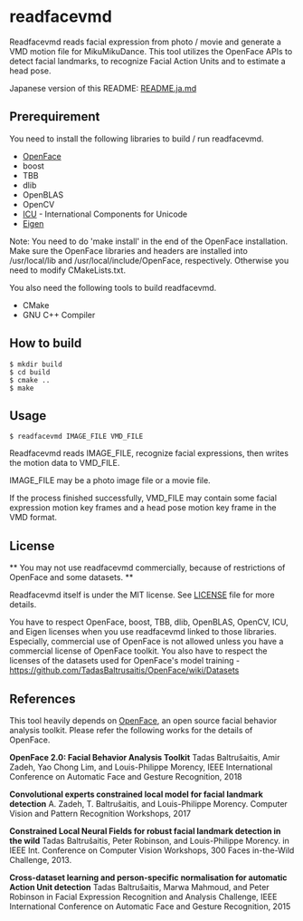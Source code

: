 # readfacevmd

Readfacevmd reads facial expression from photo / movie and generate a VMD motion file for MikuMikuDance. This tool utilizes the OpenFace APIs to detect facial landmarks,
to recognize Facial Action Units and to estimate a head pose.

Japanese version of this README: [README.ja.md](README.ja.md)

## Prerequirement

You need to install the following libraries to build / run readfacevmd.
- [OpenFace](https://github.com/TadasBaltrusaitis/OpenFace)
- boost
- TBB
- dlib
- OpenBLAS
- OpenCV
- [ICU](http://site.icu-project.org/) - International Components for Unicode
- [Eigen](http://eigen.tuxfamily.org/)

Note: You need to do 'make install' in the end of the OpenFace installation.
Make sure the OpenFace libraries and headers are installed into /usr/local/lib
and /usr/local/include/OpenFace, respectively.
Otherwise you need to modify CMakeLists.txt.

You also need the following tools to build readfacevmd.

- CMake
- GNU C++ Compiler

## How to build

```
$ mkdir build
$ cd build
$ cmake ..
$ make
```

## Usage
```
$ readfacevmd IMAGE_FILE VMD_FILE
```
Readfacevmd reads IMAGE_FILE, recognize facial expressions, then writes the motion data
to VMD_FILE.

IMAGE_FILE may be a photo image file or a movie file.

If the process finished successfully, VMD_FILE may contain some facial expression motion key frames and a head pose motion key frame in the VMD format.

## License
** You may not use readfacevmd commercially, because of restrictions of OpenFace and some datasets. **

Readfacevmd itself is under the MIT license. See [LICENSE](LICENSE) file for more details.

You have to respect OpenFace, boost, TBB, dlib, OpenBLAS, OpenCV, ICU, and Eigen licenses
when you use readfacevmd linked to those libraries.
Especially, commercial use of OpenFace is not allowed unless you have a commercial license of OpenFace toolkit.
You also have to respect the licenses of the datasets used for OpenFace's model training - https://github.com/TadasBaltrusaitis/OpenFace/wiki/Datasets

## References

This tool heavily depends on [OpenFace](https://github.com/TadasBaltrusaitis/OpenFace),
an open source facial behavior analysis toolkit.
Please refer the following works for the details of OpenFace.

**OpenFace 2.0: Facial Behavior Analysis Toolkit**
Tadas Baltrušaitis, Amir Zadeh, Yao Chong Lim, and Louis-Philippe Morency,
IEEE International Conference on Automatic Face and Gesture Recognition, 2018

**Convolutional experts constrained local model for facial landmark detection**
A. Zadeh, T. Baltrušaitis, and Louis-Philippe Morency.
Computer Vision and Pattern Recognition Workshops, 2017

**Constrained Local Neural Fields for robust facial landmark detection in the wild**
Tadas Baltrušaitis, Peter Robinson, and Louis-Philippe Morency.
in IEEE Int. Conference on Computer Vision Workshops, 300 Faces in-the-Wild Challenge, 2013.

**Cross-dataset learning and person-specific normalisation for automatic Action Unit detection** Tadas Baltrušaitis, Marwa Mahmoud, and Peter Robinson in Facial Expression Recognition and Analysis Challenge,
IEEE International Conference on Automatic Face and Gesture Recognition, 2015
